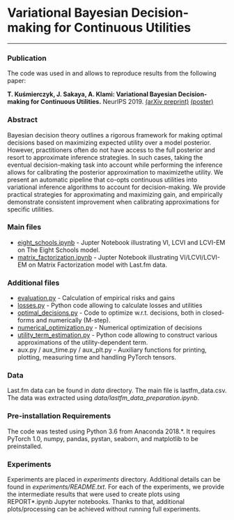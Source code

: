 # Variational Bayesian Decision-making for Continuous Utilities

-----------------------------------------------------------------------------------------------------------------

### Publication

The code was used in and allows to reproduce results from the following paper:

**T. Kuśmierczyk, J. Sakaya, A. Klami: Variational Bayesian Decision-making for Continuous Utilities.** NeurIPS 2019. [(arXiv preprint)](https://arxiv.org/pdf/1902.00792.pdf) [(poster)](poster.pdf)


### Abstract

Bayesian decision theory outlines a rigorous framework for making optimal decisions based on maximizing expected utility over a model posterior. However, practitioners often do not have access to the full posterior and resort to approximate inference strategies. In such cases, taking the eventual decision-making task into account while performing the inference allows for calibrating the posterior approximation to maximizethe utility. We present an automatic pipeline that co-opts continuous utilities into variational inference algorithms to account for decision-making. We provide practical strategies for approximating and maximizing gain, and empirically demonstrate consistent improvement when calibrating approximations for specific utilities.


### Main files 
 - [eight_schools.ipynb](eight_schools.ipynb) - Jupter Notebook illustrating VI, LCVI and LCVI-EM on The Eight Schools model.
 - [matrix_factorization.ipynb](matrix_factorization.ipynb) - Jupter Notebook illustrating VI/LCVI/LCVI-EM on Matrix Factorization model with Last.fm data.


### Additional files 
 
 - [evaluation.py](evaluation.py) - Calculation of empirical risks and gains
 - [losses.py](losses.py) - Python code allowing to calculate losses and utilities 
 - [optimal_decisions.py](optimal_decisions.py) - Code to optimize w.r.t. decisions, both in closed-forms and numerically (M-step).
 - [numerical_optimization.py](numerical_optimization.py) - Numerical optimization of decisions 
 - [utility_term_estimation.py](utility_term_estimation.py) - Python code allowing to construct various approximations of the utility-dependent term.
 - aux.py / aux_time.py / aux_plt.py - Auxiliary functions for printing, plotting, measuring time and handling PyTorch tensors.


### Data

Last.fm data can be found in *data* directory. The main file is lastfm_data.csv. 
The data was extracted using *data/lastfm_data_preparation.ipynb*.


### Pre-installation Requirements

The code was tested using Python 3.6 from Anaconda 2018.*.
It requires PyTorch 1.0, numpy, pandas, pystan, seaborn, and matplotlib to be preinstalled.


### Experiments

Experiments are placed in *experiments* directory.
Additional details can be found in *experiments/README.txt*.
For each of the experiments, we provide the intermediate results that 
were used to create plots using REPORT*.ipynb Jupyter notebooks. 
Thanks to that, additional plots/processing can be achieved 
without running full experiments.
